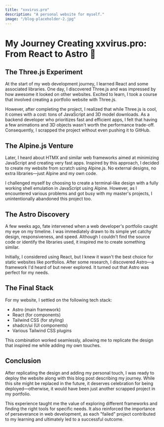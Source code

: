 ```yaml
---
title: "xxvirus.pro"
description: "A personal website for myself."
image: "/blog-placeholder-2.jpg"
---
```


# My Journey Creating xxvirus.pro: From React to Astro 🚀

## The Three.js Experiment

At the start of my web development journey, I learned React and some associated libraries. One day, I discovered Three.js and was impressed by how awesome it looked on other websites. Excited to learn, I took a course that involved creating a portfolio website with Three.js.

However, after completing the project, I realized that while Three.js is cool, it comes with a cost: tons of JavaScript and 3D model downloads. As a backend developer who prioritizes fast and efficient apps, I felt that having a few animations and 3D objects wasn't worth the performance trade-off. Consequently, I scrapped the project without even pushing it to GitHub.

## The Alpine.js Venture

Later, I heard about HTMX and similar web frameworks aimed at minimizing JavaScript and creating very fast apps. Inspired by this approach, I decided to create my website from scratch using Alpine.js. No external designs, no extra libraries—just Alpine and my own code.

I challenged myself by choosing to create a terminal-like design with a fully working shell emulation in JavaScript using Alpine. However, as I encountered various problems and got busy with my master's projects, I unintentionally abandoned this project too.

## The Astro Discovery

A few weeks ago, fate intervened when a web developer's portfolio caught my eye on my timeline. I was immediately drawn to its simple yet catchy design, responsiveness, and speed. Although I couldn't find the source code or identify the libraries used, it inspired me to create something similar.

Initially, I considered using React, but I knew it wasn't the best choice for static websites like portfolios. After some research, I discovered Astro—a framework I'd heard of but never explored. It turned out that Astro was perfect for my needs.

## The Final Stack

For my website, I settled on the following tech stack:

- Astro (main framework)
- React (for components)
- Tailwind CSS (for styling)
- shadcn/ui (UI components)
- Various Tailwind CSS plugins

This combination worked seamlessly, allowing me to replicate the design that inspired me while adding my own touches.

## Conclusion

After replicating the design and adding my personal touch, I was ready to deploy the website along with this blog post describing my journey. While this site might be replaced in the future, it deserves celebration for being deployed—otherwise, it would have been just another scrapped project in my portfolio.

This experience taught me the value of exploring different frameworks and finding the right tools for specific needs. It also reinforced the importance of perseverance in web development, as each "failed" project contributed to my learning and ultimately led to a successful outcome.
